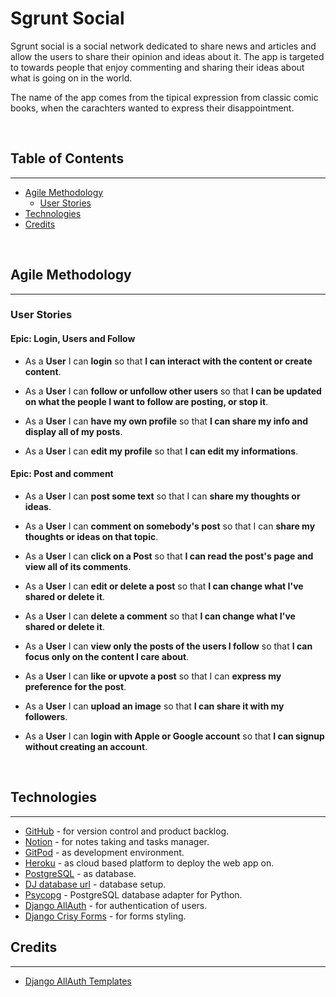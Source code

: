 # Sgrunt Social

Sgrunt social is a social network dedicated to share news and articles and allow the users to share their opinion and ideas about it. The app is targeted to towards people that enjoy commenting and sharing their ideas about what is going on in the world.

The name of the app comes from the tipical expression from classic comic books, when the carachters wanted to express their disappointment.

&nbsp;

## Table of Contents
---
- [Agile Methodology](#agile-methodology)
    - [User Stories](#user-stories)
- [Technologies](#technologies)
- [Credits](#credits)

&nbsp;

## Agile Methodology
---

### User Stories

#### Epic: Login, Users and Follow
- As a **User** I can **login** so that **I can interact with the content or create content**.

- As a **User** I can **follow or unfollow other users** so that **I can be updated on what the people I want to follow are posting, or stop it**.

- As a **User** I can **have my own profile** so that **I can share my info and display all of my posts**.

- As a **User** I can **edit my profile** so that **I can edit my informations**.


#### Epic: Post and comment
- As a **User** I can **post some text** so that I can **share my thoughts or ideas**.

- As a **User** I can **comment on somebody's post** so that I can **share my thoughts or ideas on that topic**.

- As a **User** I can **click on a Post** so that **I can read the post's page and view all of its comments**.

- As a **User** I can **edit or delete a post** so that **I can change what I've shared or delete it**.

- As a **User** I can **delete a comment** so that **I can change what I've shared or delete it**.

- As a **User** I can **view only the posts of the users I follow** so that **I can focus only on the content I care about**.


- As a **User** I can **like or upvote a post** so that I can **express my preference for the post**.

- As a **User** I can **upload an image** so that **I can share it with my followers**.

- As a **User** I can **login with Apple or Google account** so that **I can signup without creating an account**.

&nbsp;

## Technologies
---
- [GitHub](https://github.com/) - for version control and product backlog.
- [Notion](https://notion.so/) - for notes taking and tasks manager.
- [GitPod](https://gitpod.io/) - as development environment.
- [Heroku](https://heroku.com/) - as cloud based platform to deploy the web app on.
- [PostgreSQL](https://postgresql.org/) - as database.
- [DJ database url](https://pypi.org/project/dj-database-url/) - database setup.
- [Psycopg](https://pypi.org/project/psycopg2/) - PostgreSQL database adapter for Python.
- [Django AllAuth](https://django-allauth.readthedocs.io/en/latest/installation.html) - for authentication of users.
- [Django Crisy Forms](https://django-crispy-forms.readthedocs.io/en/latest/) - for forms styling.


## Credits
---
- [Django AllAuth Templates](https://github.com/pennersr/django-allauth)